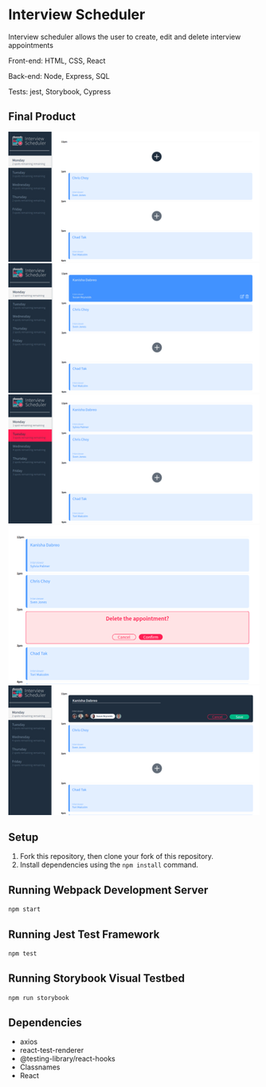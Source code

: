 # Interview Scheduler
Interview scheduler allows the user to create, edit and delete interview appointments

Front-end: HTML, CSS, React

Back-end: Node, Express, SQL

Tests: jest, Storybook, Cypress

## Final Product
!["Avilable appointments"](https://github.com/KanishDabreo/scheduler/blob/master/docs/available-appointment.png?raw=true)
!["Main appointment form view"](https://github.com/KanishDabreo/scheduler/blob/master/docs/appointment-form.png?raw=true)
!["Highlighted selected day"](https://github.com/KanishDabreo/scheduler/blob/master/docs/day-selection.png?raw=true)
!["Delete appointment confirmation"](https://github.com/KanishDabreo/scheduler/blob/master/docs/delete-appointment.png?raw=true)
!["Edit appointment view"](https://github.com/KanishDabreo/scheduler/blob/master/docs/edit-appointment.png?raw=true)

## Setup
1. Fork this repository, then clone your fork of this repository.
2. Install dependencies using the `npm install` command.

## Running Webpack Development Server

```sh
npm start
```

## Running Jest Test Framework

```sh
npm test
```

## Running Storybook Visual Testbed

```sh
npm run storybook
```
## Dependencies
- axios
- react-test-renderer
- @testing-library/react-hooks
- Classnames
- React
